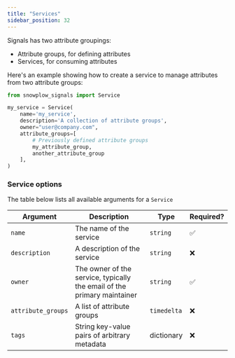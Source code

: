 ```yaml
---
title: "Services"
sidebar_position: 32
---
```


Signals has two attribute groupings:
* Attribute groups, for defining attributes
* Services, for consuming attributes

Here's an example showing how to create a service to manage attributes from two attribute groups:

```python
from snowplow_signals import Service

my_service = Service(
    name='my_service',
    description='A collection of attribute groups',
    owner="user@company.com",
    attribute_groups=[
        # Previously defined attribute groups
        my_attribute_group,
        another_attribute_group
    ],
)
```

### Service options

The table below lists all available arguments for a `Service`

| Argument                 | Description                                                             | Type        | Required?   |
| ------------------------ | ----------------------------------------------------------------------- | ----------- | ----------- |
| `name`                   | The name of the service                                                 | `string`    | ✅          |
| `description`            | A description of the service                                            | `string`    | ❌          |
| `owner`                  | The owner of the service, typically the email of the primary maintainer | `string`    | ✅          |
| `attribute_groups`       | A list of attribute groups                                              | `timedelta` | ❌          |
| `tags`                   | String key-value pairs of arbitrary metadata                            | dictionary  | ❌          |
